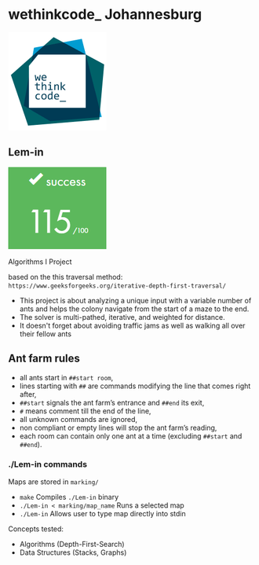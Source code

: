 # wethinkcode_ Johannesburg

![wethinkcode_ logo](resources/wtc.gif)

## Lem-in

![final mark](resources/Lem-in-finalmark.png)

Algorithms I Project

based on the this traversal method: `https://www.geeksforgeeks.org/iterative-depth-first-traversal/`

- This project is about analyzing a unique input with a variable number of ants and helps the colony navigate from the start of a maze to the end. 
- The solver is multi-pathed, iterative, and weighted for distance. 
- It doesn't forget about avoiding traffic jams as well as walking all over their fellow ants

## Ant farm rules
- all ants start in `##start room`,
- lines starting with `##` are commands modifying the line that comes right after,
- `##start` signals the ant farm’s entrance and `##end` its exit,
- `#` means comment till the end of the line,
- all unknown commands are ignored,
- non compliant or empty lines will stop the ant farm’s reading,
- each room can contain only one ant at a time (excluding `##start` and `##end`).

### ./Lem-in commands
Maps are stored in `marking/`
- `make`  Compiles `./Lem-in` binary
- `./Lem-in < marking/map_name` Runs a selected map  
- `./Lem-in` Allows user to type map directly into stdin   

Concepts tested:
- Algorithms (Depth-First-Search)
- Data Structures (Stacks, Graphs)
